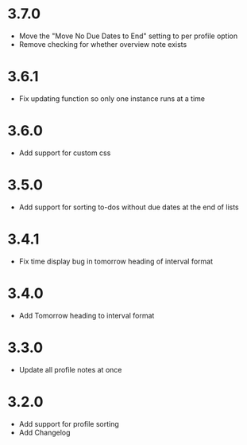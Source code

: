# 3.7.0
- Move the "Move No Due Dates to End" setting to per profile option
- Remove checking for whether overview note exists

# 3.6.1
- Fix updating function so only one instance runs at a time

# 3.6.0
- Add support for custom css

# 3.5.0
- Add support for sorting to-dos without due dates at the end of lists

# 3.4.1 
- Fix time display bug in tomorrow heading of interval format

# 3.4.0 
- Add Tomorrow heading to interval format

# 3.3.0
- Update all profile notes at once

# 3.2.0
- Add support for profile sorting
- Add Changelog

